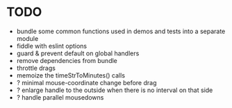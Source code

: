 
# TODO

- bundle some common functions used in demos and tests into a separate module
- fiddle with eslint options
- guard & prevent default on global handlers
- remove dependencies from bundle
- throttle drags
- memoize the timeStrToMinutes() calls
- ? minimal mouse-coordinate change before drag
- ? enlarge handle to the outside when there is no interval on that side
- ? handle parallel mousedowns
